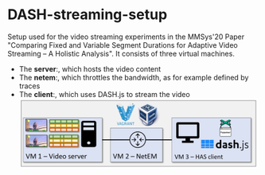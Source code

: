 # DASH-streaming-setup
Setup used for the video streaming experiments in the MMSys'20 Paper "Comparing Fixed and Variable Segment Durations for Adaptive Video Streaming – A Holistic Analysis". It consists of three virtual machines. 
   * The __server__:, which hosts the video content 
   * The __netem__:, which throttles the bandwidth, as for example defined by traces 
   * The __client__:, which uses DASH.js to stream the video
![](images/setup.JPG)
